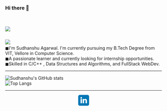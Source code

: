 ### Hi there 👋

<!--
**SudhanshuAgarwal786/SudhanshuAgarwal786** is a ✨ _special_ ✨ repository because its `README.md` (this file) appears on your GitHub profile.

Here are some ideas to get you started:

- 🔭 I’m currently working on ...
- 🌱 I’m currently learning ...
- 👯 I’m looking to collaborate on ...
- 🤔 I’m looking for help with ...
- 💬 Ask me about ...
- 📫 How to reach me: ...
- 😄 Pronouns: ...
- ⚡ Fun fact: ...
-->
# <img src="https://tenor.com/view/baby-yoda-so-cute-the-mandalorian-hello-hi-gif-16772776.gif" width="100">
![](https://komarev.com/ghpvc/?username=SudhanshuAgarwal786&color=47ccb3) 
<BR/>◼I'm Sudhanshu Agarwal. I'm currently pursuing my B.Tech Degree from VIT, Vellore in Computer Science. 
<BR/>◼A passionate learner and currently looking for internship opportunities.
<BR/>◼Skilled in C/C++ , Data Structures and Algorithms, and FullStack WebDev.<hr>

![Sudhanshu's GitHub stats](https://github-readme-stats.vercel.app/api?username=SudhanshuAgarwal786&hide=stars,issues)<br/>
![Top Langs](https://github-readme-stats.vercel.app/api/top-langs/?username=SudhanshuAgarwal786)
<hr><p align = "center">
<a href = https://www.linkedin.com/in/sudhanshu-agarwal/ target='blank'> <img src=https://github.com/edent/SuperTinyIcons/blob/master/images/svg/linkedin.svg height='35' weight='35'/></a>
